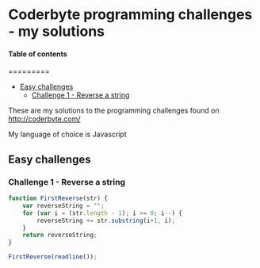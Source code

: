 # Coderbyte programming challenges - my solutions

#### Table of contents
=========

* [Easy challenges](#easy-challenges)
    * [Challenge 1 - Reverse a string]()

These are my solutions to the programming challenges found on http://coderbyte.com/

My language of choice is Javascript

## Easy challenges

### Challenge 1 - Reverse a string

```javascript
function FirstReverse(str) {
    var reverseString = "";
    for (var i = (str.length - 1); i >= 0; i--) {
        reverseString += str.substring(i+1, i);
    }
    return reverseString;
}

FirstReverse(readline());
